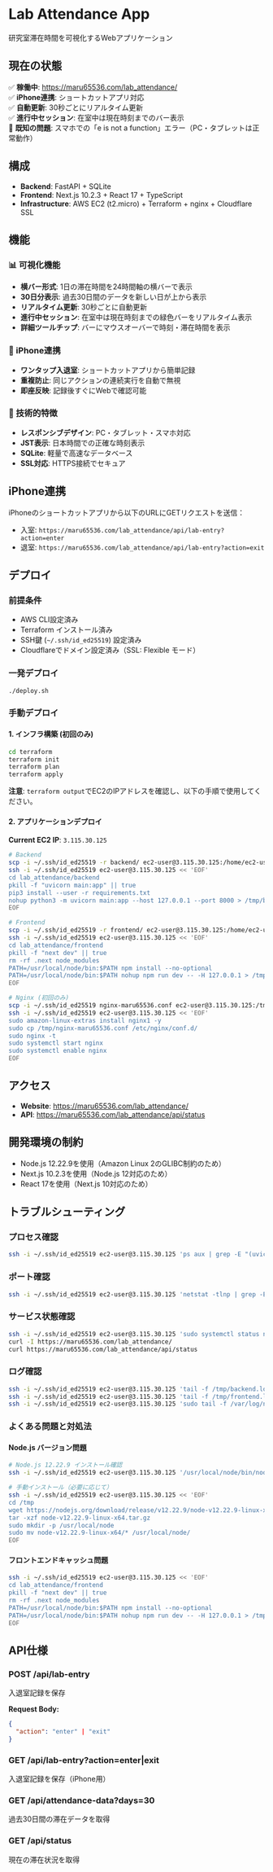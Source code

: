 # Lab Attendance App

研究室滞在時間を可視化するWebアプリケーション

## 現在の状態

✅ **稼働中**: https://maru65536.com/lab_attendance/  
✅ **iPhone連携**: ショートカットアプリ対応  
✅ **自動更新**: 30秒ごとにリアルタイム更新  
✅ **進行中セッション**: 在室中は現在時刻までのバー表示  
🔧 **既知の問題**: スマホでの「e is not a function」エラー（PC・タブレットは正常動作）

## 構成

- **Backend**: FastAPI + SQLite
- **Frontend**: Next.js 10.2.3 + React 17 + TypeScript
- **Infrastructure**: AWS EC2 (t2.micro) + Terraform + nginx + Cloudflare SSL

## 機能

### 📊 可視化機能
- **横バー形式**: 1日の滞在時間を24時間軸の横バーで表示
- **30日分表示**: 過去30日間のデータを新しい日が上から表示
- **リアルタイム更新**: 30秒ごとに自動更新
- **進行中セッション**: 在室中は現在時刻までの緑色バーをリアルタイム表示
- **詳細ツールチップ**: バーにマウスオーバーで時刻・滞在時間を表示

### 📱 iPhone連携
- **ワンタップ入退室**: ショートカットアプリから簡単記録
- **重複防止**: 同じアクションの連続実行を自動で無視
- **即座反映**: 記録後すぐにWebで確認可能

### 🔧 技術的特徴
- **レスポンシブデザイン**: PC・タブレット・スマホ対応
- **JST表示**: 日本時間での正確な時刻表示
- **SQLite**: 軽量で高速なデータベース
- **SSL対応**: HTTPS接続でセキュア

## iPhone連携

iPhoneのショートカットアプリから以下のURLにGETリクエストを送信：

- 入室: `https://maru65536.com/lab_attendance/api/lab-entry?action=enter`
- 退室: `https://maru65536.com/lab_attendance/api/lab-entry?action=exit`

## デプロイ

### 前提条件
- AWS CLI設定済み
- Terraform インストール済み
- SSH鍵 (`~/.ssh/id_ed25519`) 設定済み
- Cloudflareでドメイン設定済み（SSL: Flexible モード）

### 一発デプロイ
```bash
./deploy.sh
```

### 手動デプロイ

#### 1. インフラ構築 (初回のみ)
```bash
cd terraform
terraform init
terraform plan
terraform apply
```

**注意**: `terraform output`でEC2のIPアドレスを確認し、以下の手順で使用してください。

#### 2. アプリケーションデプロイ

**Current EC2 IP**: `3.115.30.125`

```bash
# Backend
scp -i ~/.ssh/id_ed25519 -r backend/ ec2-user@3.115.30.125:/home/ec2-user/lab_attendance/
ssh -i ~/.ssh/id_ed25519 ec2-user@3.115.30.125 << 'EOF'
cd lab_attendance/backend
pkill -f "uvicorn main:app" || true
pip3 install --user -r requirements.txt
nohup python3 -m uvicorn main:app --host 127.0.0.1 --port 8000 > /tmp/backend.log 2>&1 &
EOF

# Frontend
scp -i ~/.ssh/id_ed25519 -r frontend/ ec2-user@3.115.30.125:/home/ec2-user/lab_attendance/
ssh -i ~/.ssh/id_ed25519 ec2-user@3.115.30.125 << 'EOF'
cd lab_attendance/frontend
pkill -f "next dev" || true
rm -rf .next node_modules
PATH=/usr/local/node/bin:$PATH npm install --no-optional
PATH=/usr/local/node/bin:$PATH nohup npm run dev -- -H 127.0.0.1 > /tmp/frontend.log 2>&1 &
EOF

# Nginx (初回のみ)
scp -i ~/.ssh/id_ed25519 nginx-maru65536.conf ec2-user@3.115.30.125:/tmp/
ssh -i ~/.ssh/id_ed25519 ec2-user@3.115.30.125 << 'EOF'
sudo amazon-linux-extras install nginx1 -y
sudo cp /tmp/nginx-maru65536.conf /etc/nginx/conf.d/
sudo nginx -t
sudo systemctl start nginx
sudo systemctl enable nginx
EOF
```

## アクセス

- **Website**: https://maru65536.com/lab_attendance/
- **API**: https://maru65536.com/lab_attendance/api/status

## 開発環境の制約

- Node.js 12.22.9を使用（Amazon Linux 2のGLIBC制約のため）
- Next.js 10.2.3を使用（Node.js 12対応のため）
- React 17を使用（Next.js 10対応のため）

## トラブルシューティング

### プロセス確認
```bash
ssh -i ~/.ssh/id_ed25519 ec2-user@3.115.30.125 'ps aux | grep -E "(uvicorn|next)" | grep -v grep'
```

### ポート確認
```bash
ssh -i ~/.ssh/id_ed25519 ec2-user@3.115.30.125 'netstat -tlnp | grep -E ":(3000|8000)"'
```

### サービス状態確認
```bash
ssh -i ~/.ssh/id_ed25519 ec2-user@3.115.30.125 'sudo systemctl status nginx'
curl -I https://maru65536.com/lab_attendance/
curl https://maru65536.com/lab_attendance/api/status
```

### ログ確認
```bash
ssh -i ~/.ssh/id_ed25519 ec2-user@3.115.30.125 'tail -f /tmp/backend.log'
ssh -i ~/.ssh/id_ed25519 ec2-user@3.115.30.125 'tail -f /tmp/frontend.log'
ssh -i ~/.ssh/id_ed25519 ec2-user@3.115.30.125 'sudo tail -f /var/log/nginx/error.log'
```

### よくある問題と対処法

#### Node.js バージョン問題
```bash
# Node.js 12.22.9 インストール確認
ssh -i ~/.ssh/id_ed25519 ec2-user@3.115.30.125 '/usr/local/node/bin/node --version'

# 手動インストール（必要に応じて）
ssh -i ~/.ssh/id_ed25519 ec2-user@3.115.30.125 << 'EOF'
cd /tmp
wget https://nodejs.org/download/release/v12.22.9/node-v12.22.9-linux-x64.tar.gz
tar -xzf node-v12.22.9-linux-x64.tar.gz
sudo mkdir -p /usr/local/node
sudo mv node-v12.22.9-linux-x64/* /usr/local/node/
EOF
```

#### フロントエンドキャッシュ問題
```bash
ssh -i ~/.ssh/id_ed25519 ec2-user@3.115.30.125 << 'EOF'
cd lab_attendance/frontend
pkill -f "next dev" || true
rm -rf .next node_modules
PATH=/usr/local/node/bin:$PATH npm install --no-optional
PATH=/usr/local/node/bin:$PATH nohup npm run dev -- -H 127.0.0.1 > /tmp/frontend.log 2>&1 &
EOF
```

## API仕様

### POST /api/lab-entry
入退室記録を保存

**Request Body:**
```json
{
  "action": "enter" | "exit"
}
```

### GET /api/lab-entry?action=enter|exit
入退室記録を保存（iPhone用）

### GET /api/attendance-data?days=30
過去30日間の滞在データを取得

### GET /api/status
現在の滞在状況を取得

